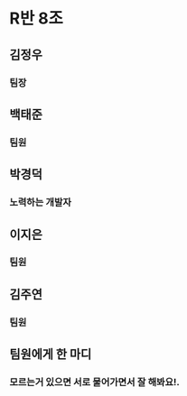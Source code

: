 # R반 8조

## 김정우
### 팀장

## 백태준
### 팀원

## 박경덕
### 노력하는 개발자

## 이지은
### 팀원

## 김주연
### 팀원

## 팀원에게 한 마디
### 모르는거 있으면 서로 물어가면서 잘 해봐요!.